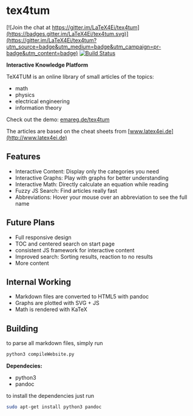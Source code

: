 # tex4tum

[![Join the chat at https://gitter.im/LaTeX4Ei/tex4tum](https://badges.gitter.im/LaTeX4Ei/tex4tum.svg)](https://gitter.im/LaTeX4Ei/tex4tum?utm_source=badge&utm_medium=badge&utm_campaign=pr-badge&utm_content=badge)
[![Build Status](https://travis-ci.org/latex4ei/tex4tum.svg?branch=master)](https://travis-ci.org/latex4ei/tex4tum)

**Interactive Knowledge Platform**

TeX4TUM is an online library of small articles of the topics:
* math
* physics
* electrical engineering
* information theory

Check out the demo: [emareg.de/tex4tum](http://emareg.de/tex4tum)

The articles are based on the cheat sheets from [www.latex4ei.de](http://www.latex4ei.de)

## Features
* Interactive Content: Display only the categories you need
* Interactive Graphs: Play with graphs for better understanding
* Interactive Math: Directly calculate an equation while reading
* Fuzzy JS Search: Find articles really fast
* Abbreviations: Hover your mouse over an abbreviation to see the full name


## Future Plans
* Full responsive design
* TOC and centered search on start page
* consistent JS framework for interactive content
* Improved search: Sorting results, reaction to no results
* More content

## Internal Working
* Markdown files are converted to HTML5 with pandoc
* Graphs are plotted with SVG + JS
* Math is rendered with KaTeX

## Building
to parse all markdown files, simply run
```bash
python3 compileWebsite.py
```

**Dependecies:**

- python3
- pandoc

to install the dependencies just run
```bash
sudo apt-get install python3 pandoc
```
